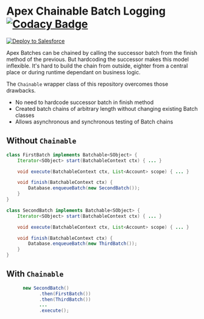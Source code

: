 # Apex Chainable Batch Logging [![Codacy Badge](https://api.codacy.com/project/badge/Grade/3814b20244d14e3d846ff05dfd3c2e2a)](https://www.codacy.com/app/rsoesemann/apex-chainable-batch?utm_source=github.com&amp;utm_medium=referral&amp;utm_content=rsoesemann/apex-unified-logging&amp;utm_campaign=Badge_Grade)

<a href="https://githubsfdeploy.herokuapp.com?owner=rsoesemann&repo=apex-chainable-batch">
  <img alt="Deploy to Salesforce"
       src="https://raw.githubusercontent.com/afawcett/githubsfdeploy/master/src/main/webapp/resources/img/deploy.png">
</a>

Apex Batches can be chained by calling the successor batch from the finish method of the previous. But hardcoding the successor makes this model inflexible. It's hard to build the chain from outside, eighter from a central place or during runtime dependant on business logic.


The `Chainable` wrapper class of this repository overcomes those drawbacks.

 - No need to hardcode successor batch in finish method
 - Created batch chains of arbitrary length without changing existing Batch classes
 - Allows asynchronous and synchronous testing of Batch chains

## Without `Chainable`

```java
class FirstBatch implements Batchable<SObject> {
    Iterator<SObject> start(BatchableContext ctx) { ... }

    void execute(BatchableContext ctx, List<Account> scope) { ... }

    void finish(BatchableContext ctx) {
        Database.enqueueBatch(new SecondBatch()); 
    }
}
```

```java
class SecondBatch implements Batchable<SObject> {
    Iterator<SObject> start(BatchableContext ctx) { ... }

    void execute(BatchableContext ctx, List<Account> scope) { ... }

    void finish(BatchableContext ctx) {
        Database.enqueueBatch(new ThirdBatch()); 
    }
}
```

## With `Chainable`

```java
      new SecondBatch()
            .then(FirstBatch())
            .then(ThirdBatch())
            ...
            .execute();
```





